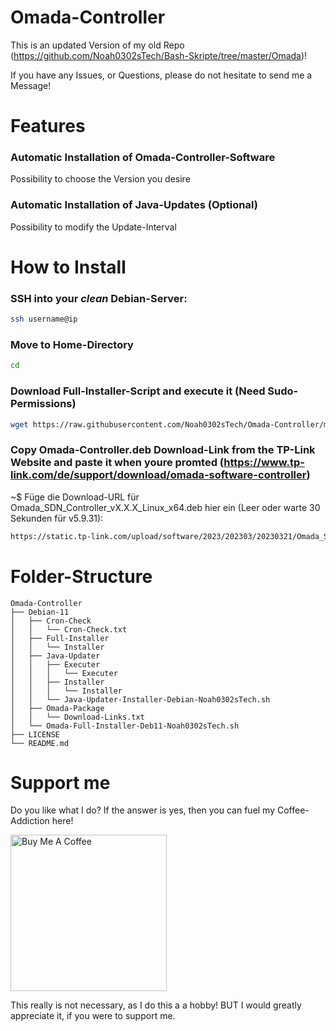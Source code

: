 # Omada-Controller
This is an updated Version of my old Repo (https://github.com/Noah0302sTech/Bash-Skripte/tree/master/Omada)!

If you have any Issues, or Questions, please do not hesitate to send me a Message!



# Features
### Automatic Installation of Omada-Controller-Software
Possibility to choose the Version you desire

### Automatic Installation of Java-Updates (Optional)
Possibility to modify the Update-Interval


# How to Install
### SSH into your *clean* Debian-Server:
```bash
ssh username@ip
```
### Move to Home-Directory
```bash
cd
```
### Download Full-Installer-Script and execute it (Need Sudo-Permissions)
```bash
wget https://raw.githubusercontent.com/Noah0302sTech/Omada-Controller/master/Debian-11/Omada_Full-Installer_Debian-11.sh && sudo bash Omada_Full-Installer_Debian-11.sh
```
### Copy Omada-Controller.deb Download-Link from the TP-Link Website and paste it when youre promted (https://www.tp-link.com/de/support/download/omada-software-controller)
~$ Füge die Download-URL für Omada_SDN_Controller_vX.X.X_Linux_x64.deb hier ein (Leer oder warte 30 Sekunden für v5.9.31):
```bash
https://static.tp-link.com/upload/software/2023/202303/20230321/Omada_SDN_Controller_v5.9.31_Linux_x64.deb
```


# Folder-Structure
	Omada-Controller
	├── Debian-11
	│	├── Cron-Check
	│	│	└── Cron-Check.txt
	│	├── Full-Installer
	│	│	└── Installer
	│	├── Java-Updater
	│	│	├── Executer
	│	│	│	└── Executer
	│	│	├── Installer
	│	│	│	└── Installer
	│	│	└── Java-Updater-Installer-Debian-Noah0302sTech.sh
	│	├── Omada-Package
	│	│	└── Download-Links.txt
	│	└── Omada-Full-Installer-Deb11-Noah0302sTech.sh
	├── LICENSE 
	└── README.md



# Support me
Do you like what I do? If the answer is yes, then you can fuel my Coffee-Addiction here!

<a href="https://www.buymeacoffee.com/Noah0302sTech"><img src="https://drive.google.com/uc?id=1rTwdjTiR0sywyDaTxLUNZG1fFgVrlK34" alt="Buy Me A Coffee" width="250" height="250"></a>

This really is not necessary, as I do this a a hobby! BUT I would greatly appreciate it, if you were to support me.
